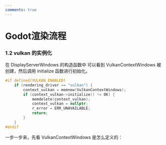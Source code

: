 ```yaml
---
comments: true
---
```


# Godot渲染流程
### 1.2 vulkan 的实例化
在 DisplayServerWindows 的构造函数中 可以看到 VulkanContextWindows 被创建，然后调用 initialize 函数进行初始化。
``` cpp
#if defined(VULKAN_ENABLED)
	if (rendering_driver == "vulkan") {
		context_vulkan = memnew(VulkanContextWindows);
		if (context_vulkan->initialize() != OK) {
			memdelete(context_vulkan);
			context_vulkan = nullptr;
			r_error = ERR_UNAVAILABLE;
			return;
		}
	}
#endif
```
一步一步来，先看 VulkanContextWindows 是怎么定义的：
